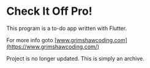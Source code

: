 # Check It Off Pro!

This program is a to-do app written with Flutter.

For more info goto [www.grimshawcoding.com](https://www.grimshawcoding.com/)

Project is no longer updated.   This is simply an archive.
